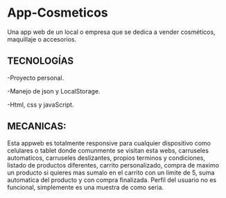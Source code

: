 # App-Cosmeticos
Una app web de un local o empresa que se dedica a vender cosméticos, maquillaje o accesorios.

## TECNOLOGÍAS

-Proyecto personal.

-Manejo de json y LocalStorage.

-Html, css y javaScript.

## MECANICAS:
Esta appweb es totalmente responsive para cualquier dispositivo como celulares o tablet donde comunmente se visitan esta webs, carruseles automaticos, carruseles deslizantes, propios terminos y condiciones, listado de productos diferentes, carrito personalizado, compra de maximo un producto si quieres mas sumalo en el carrito con un limite de 5, suma automatica del producto y con compra finalizada. Perfil del usuario no es funcional, simplemente es una muestra de como seria.
